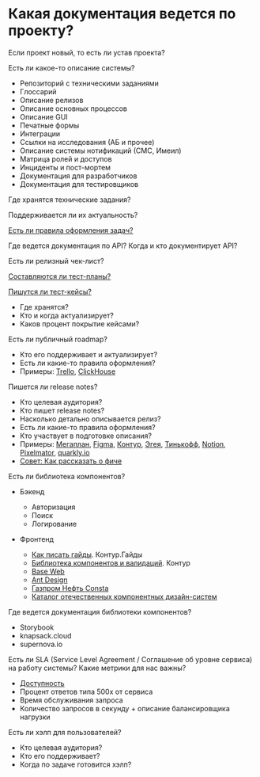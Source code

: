 # Какая документация ведется по проекту?

Если проект новый, то есть ли устав проекта?

Есть ли какое-то описание системы?
- Репозиторий с техническими заданиями
- Глоссарий
- Описание релизов
- Описание основных процессов
- Описание GUI
- Печатные формы
- Интеграции
- Ссылки на исследования (АБ и прочее)
- Описание системы нотификаций (СМС, Имеил)
- Матрица ролей и доступов
- Инциденты и пост-мортем
- Документация для разработчиков
- Документация для тестировщиков

Где хранятся технические задания?

Поддерживается ли их актуальность?

[Есть ли правила оформления задач?](../../po/task-create.md)

Где ведется документация по API? Когда и кто документирует API?

Есть ли релизный чек-лист?

[Составляются ли тест-планы?](./test-plan.md)

[Пишутся ли тест-кейсы?](./test-case.md)
- Где хранятся?
- Кто и когда актуализирует?
- Каков процент покрытие кейсами?

Есть ли публичный roadmap?
- Кто его поддерживает и актуализирует?
- Есть ли какие-то правила оформления?
- Примеры: [Trello](https://trello.com/b/nC8QJJoZ/trello-development-roadmap), [ClickHouse](https://github.com/ClickHouse/ClickHouse/issues/17623)

Пишется ли release notes?
- Кто целевая аудитория?
- Кто пишет release notes?
- Насколько детально описывается релиз?
- Есть ли какие-то правила оформления?
- Кто участвует в подготовке описания?
- Примеры: [Мегаплан](https://megaplan.ru/news/updates/), [Figma](https://releases.figma.com/), [Контур](https://tech.skbkontur.ru/react-ui/#/Changelog), [Эгея](https://blogengine.ru/features/), [Тинькофф](https://digest.tb.ru), [Notion](https://www.notion.so/What-s-New-157765353f2c4705bd45474e5ba8b46c), [Pixelmator](https://www.pixelmator.com/photo/updates/), [quarkly.io](https://quarkly.io/updates)
- [Совет: Как рассказать о фиче](../../po/storytelling.md)

Есть ли библиотека компонентов? 

- Бэкенд
    - Авторизация
    - Поиск
    - Логирование

- Фронтенд
    - [Как писать гайды](https://guides.kontur.ru/principles/guides/). Контур.Гайды
    - [Библиотека компонентов и валидаций](https://github.com/skbkontur/retail-ui). Контур
    - [Base Web](https://baseweb.design)
    - [Ant Design](https://baseweb.design)
    - [Газпром Нефть Consta](http://consta.gazprom-neft.ru/)
    - [Каталог отечественных компонентных дизайн-систем](http://designsystemsclub.ru/)

Где ведется документация библиотеки компонентов? 
- Storybook
- knapsack.cloud
- supernova.io

Есть ли SLA (Service Level Agreement / Соглашение об уровне сервиса) на работу системы? Какие метрики для нас важны?

- [Доступность](../attachments/uptime.png)
- Процент ответов типа 500х от сервиса
- Время обслуживания запроса
- Количество запросов в секунду + описание балансировщика нагрузки

Есть ли хэлп для пользователей?
- Кто целевая аудитория?
- Кто его поддерживает?
- Когда по задаче готовится хэлп?